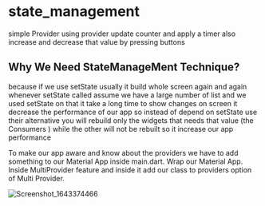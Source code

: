 # state_management 

simple Provider  using provider update counter and apply a timer also increase and decrease that value by pressing buttons

## Why We Need StateManageMent Technique?
 because if we use setState usually it build whole screen again and again whenever setState called
 assume we have a large number of list and we used setState on that it take a long time to  show changes on screen it decrease the performance of our app so instead of  depend on setState use their alternative you will rebuild only the widgets that needs that value (the Consumers ) while the other will not be rebuilt  so it increase our app performance

To make our app aware and know about the providers we have to add something to our Material App inside main.dart. Wrap our Material App. Inside MultiProvider feature and inside it add our class to providers option of Multi Provider. 





![Screenshot_1643374466](https://user-images.githubusercontent.com/66877730/151583963-0b58aad7-b517-4f06-a971-134452ca3da2.png)
